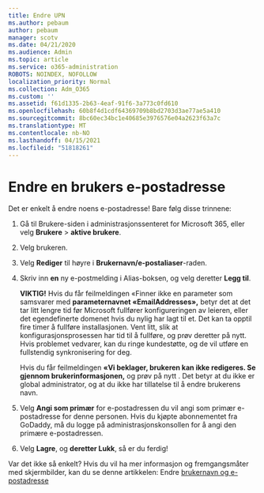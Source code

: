 ```yaml
---
title: Endre UPN
ms.author: pebaum
author: pebaum
manager: scotv
ms.date: 04/21/2020
ms.audience: Admin
ms.topic: article
ms.service: o365-administration
ROBOTS: NOINDEX, NOFOLLOW
localization_priority: Normal
ms.collection: Adm_O365
ms.custom: ''
ms.assetid: f61d1335-2b63-4eaf-91f6-3a773c0fd610
ms.openlocfilehash: 60b8f4d1cdf64369709b8bd2703d3ae77ae5a410
ms.sourcegitcommit: 8bc60ec34bc1e40685e3976576e04a2623f63a7c
ms.translationtype: MT
ms.contentlocale: nb-NO
ms.lasthandoff: 04/15/2021
ms.locfileid: "51818261"
---
```

# <a name="change-a-users-email-address"></a>Endre en brukers e-postadresse

Det er enkelt å endre noens e-postadresse! Bare følg disse trinnene:
  
1. Gå til Brukere-siden i administrasjonssenteret [](https://go.microsoft.com/fwlink/p/?linkid=834822) for Microsoft 365, eller velg **Brukere** \> **aktive brukere**.
    
2. Velg brukeren.
    
3. Velg **Rediger** til høyre i **Brukernavn/e-postaliaser**-raden.
    
4. Skriv inn **en** ny e-postmelding i Alias-boksen, og velg deretter **Legg til**.
    
    **VIKTIG!** Hvis du får feilmeldingen «Finner ikke en parameter som samsvarer med **parameternavnet «EmailAddresses»,** betyr det at det tar litt lengre tid før Microsoft fullfører konfigureringen av leieren, eller det egendefinerte domenet hvis du nylig har lagt til et. Det kan ta opptil fire timer å fullføre installasjonen. Vent litt, slik at konfigurasjonsprosessen har tid til å fullføre, og prøv deretter på nytt. Hvis problemet vedvarer, kan du ringe kundestøtte, og de vil utføre en fullstendig synkronisering for deg.
    
    Hvis du får feilmeldingen **«Vi beklager, brukeren kan ikke redigeres. Se gjennom brukerinformasjonen,** og prøv på nytt . Det betyr at du ikke er global administrator, og at du ikke har tillatelse til å endre brukerens navn.
    
5. Velg **Angi som primær** for e-postadressen du vil angi som primær e-postadresse for denne personen. Hvis du kjøpte abonnementet fra GoDaddy, må du logge på administrasjonskonsollen for å angi den primære e-postadressen. 
    
6. Velg **Lagre**, og **deretter Lukk**, så er du ferdig!
    
Var det ikke så enkelt? Hvis du vil ha mer informasjon og fremgangsmåter med skjermbilder, kan du se denne artikkelen: Endre [brukernavn og e-postadresse](https://docs.microsoft.com/microsoft-365/admin/add-users/change-a-user-name-and-email-address)
  

